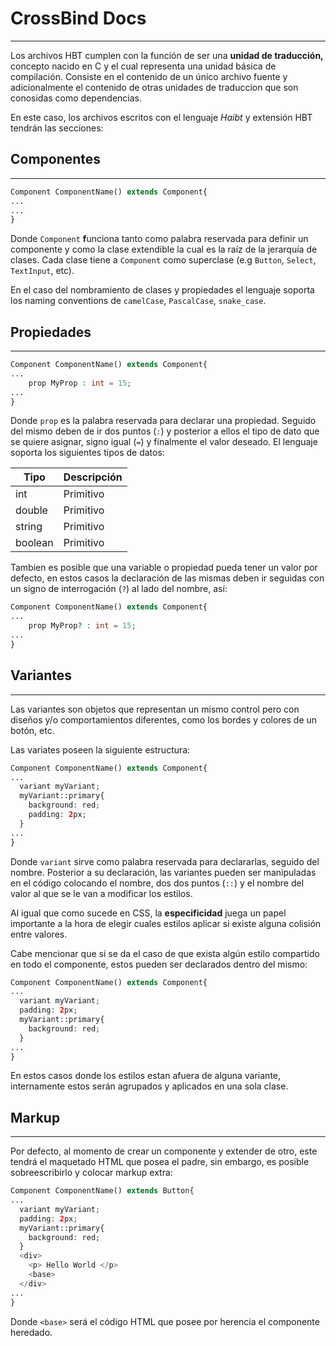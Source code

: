 # CrossBind Docs

---

Los archivos HBT cumplen con la función de ser una **unidad de traducción,** concepto nacido en
C y el cual representa una unidad básica de compilación. Consiste en el contenido de un único archivo fuente y
adicionalmente el contenido de otras unidades de traduccion que son conosidas como dependencias.

En este caso, los archivos escritos con el lenguaje *Haibt* y extensión HBT tendrán las secciones:

## Componentes

---

```php
Component ComponentName() extends Component{
...	
...
}
```

Donde `Component` **f**unciona tanto como palabra reservada para definir un componente y como la clase extendible la cual es la raíz de la jerarquía de clases.
Cada clase tiene a `Component` como superclase (e.g `Button`, `Select`, `TextInput`, etc).

En el caso del nombramiento de clases y propiedades el lenguaje soporta los naming conventions de `camelCase`, `PascalCase`, `snake_case`.

## Propiedades

---

```php
Component ComponentName() extends Component{
...	
	prop MyProp : int = 15;
...
}
```

Donde `prop` es la palabra reservada para declarar una propiedad. Seguido del mismo deben de ir dos puntos (`:`) y posterior a ellos el tipo de dato que se quiere asignar, signo igual (`=`) y finalmente el valor deseado. El lenguaje soporta los siguientes tipos de datos:

| Tipo | Descripción |
| --- | --- |
| int | Primitivo |
| double | Primitivo |
| string | Primitivo |
| boolean  | Primitivo |

Tambien es posible que una variable o propiedad pueda tener un valor por defecto, en estos casos la declaración de las mismas deben ir seguidas con un signo de interrogación (`?`) al lado del nombre, así:

```php
Component ComponentName() extends Component{
...	
	prop MyProp? : int = 15;
...
}
```

## Variantes

---

Las variantes son objetos que representan un mismo control pero con diseños y/o comportamientos diferentes, como los bordes y colores de un botón, etc.

Las variates poseen la siguiente estructura:

```php
Component ComponentName() extends Component{
...	
  variant myVariant;
  myVariant::primary{
    background: red;
    padding: 2px;
  }
...
}
```

Donde `variant`  sirve como palabra reservada para declararlas, seguido del nombre. Posterior a su declaración,
las variantes pueden ser manipuladas en el código colocando el nombre, dos dos puntos (`::`) y el nombre del valor  al que se le van a modificar los estilos.

Al igual que como sucede en CSS, la **especificidad** juega un papel importante a la hora de elegir cuales estilos aplicar si existe alguna colisión entre valores.

Cabe mencionar que si se da el caso de que exista algún estilo compartido en todo el componente, estos pueden ser declarados dentro del mismo:

```php
Component ComponentName() extends Component{
...	
  variant myVariant;
  padding: 2px;
  myVariant::primary{
    background: red;
  }
...
}
```

En estos casos donde los estilos estan afuera de alguna variante, internamente estos serán agrupados y aplicados en una sola clase.

## Markup

---

Por defecto, al momento de crear un componente y extender de otro, este tendrá el maquetado HTML que posea el padre, sin embargo, es posible sobreescribirlo y colocar markup extra:

```php
Component ComponentName() extends Button{
...	
  variant myVariant;
  padding: 2px;
  myVariant::primary{
    background: red;
  }
  <div>
    <p> Hello World </p>
    <base>
  </div>
...
}
```

Donde `<base>` será el código HTML que posee por herencia el componente heredado.
